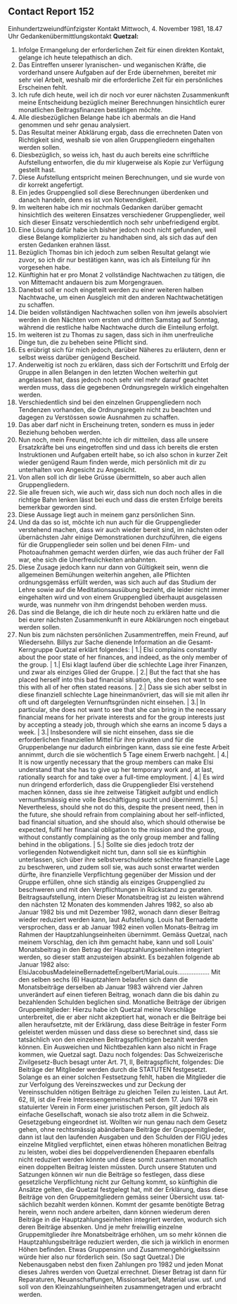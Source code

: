 ## Contact Report 152
Einhundertzweiundfünfzigster Kontakt
Mittwoch, 4. November 1981, 18.47 Uhr
Gedankenübermittlungskontakt
**Quetzal:**
1. Infolge Ermangelung der erforderlichen Zeit für einen direkten Kontakt, gelange ich heute telepathisch an dich.
2. Das Eintreffen unserer lyranischen- und weganischen Kräfte, die vorderhand unsere Aufgaben auf der Erde übernehmen, bereitet mir sehr viel Arbeit, weshalb mir die erforderliche Zeit für ein persönliches Erscheinen fehlt.
3. Ich rufe dich heute, weil ich dir noch vor eurer nächsten Zusammenkunft meine Entscheidung bezüglich meiner Berechnungen hinsichtlich eurer monatlichen Beitragsfinanzen bestätigen möchte.
4. Alle diesbezüglichen Belange habe ich abermals an die Hand genommen und sehr genau analysiert.
5. Das Resultat meiner Abklärung ergab, dass die errechneten Daten von Richtigkeit sind, weshalb sie von allen Gruppengliedern eingehalten werden sollen.
6. Diesbezüglich, so weiss ich, hast du auch bereits eine schriftliche Aufstellung entworfen, die du mir klugerweise als Kopie zur Verfügung gestellt hast.
7. Diese Aufstellung entspricht meinen Berechnungen, und sie wurde von dir korrekt angefertigt.
8. Ein jedes Gruppenglied soll diese Berechnungen überdenken und danach handeln, denn es ist von Notwendigkeit.
9. Im weiteren habe ich mir nochmals Gedanken darüber gemacht hinsichtlich des weiteren Einsatzes verschiedener Gruppenglieder, weil sich dieser Einsatz verschiedentlich noch sehr unbefriedigend ergibt.
10. Eine Lösung dafür habe ich bisher jedoch noch nicht gefunden, weil diese Belange komplizierter zu handhaben sind, als sich das auf den ersten Gedanken erahnen lässt.
11. Bezüglich Thomas bin ich jedoch zum selben Resultat gelangt wie zuvor, so ich dir nur bestätigen kann, was ich als Einteilung für ihn vorgesehen habe.
12. Künftighin hat er pro Monat 2 vollständige Nachtwachen zu tätigen, die von Mittemacht andauern bis zum Morgengrauen.
13. Danebst soll er noch eingeteilt werden zu einer weiteren halben Nachtwache, um einen Ausgleich mit den anderen Nachtwachetätigen zu schaffen.
14. Die beiden vollständigen Nachtwachen sollen von ihm jeweils absolviert werden in den Nächten vom ersten und dritten Samstag auf Sonntag, während die restliche halbe Nachtwache durch die Einteilung erfolgt.
15. Im weiteren ist zu Thomas zu sagen, dass sich in ihm unerfreuliche Dinge tun, die zu beheben seine Pflicht sind.
16. Es erübrigt sich für mich jedoch, darüber Näheres zu erläutern, denn er selbst weiss darüber genügend Bescheid.
17. Anderweitig ist noch zu erklären, dass sich der Fortschritt und Erfolg der Gruppe in allen Belangen in den letzten Wochen weiterhin gut angelassen hat, dass jedoch noch sehr viel mehr darauf geachtet werden muss, dass die gegebenen Ordnungsregeln wirklich eingehalten werden.
18. Verschiedentlich sind bei den einzelnen Gruppengliedern noch Tendenzen vorhanden, die Ordnungs­regeln nicht zu beachten und dagegen zu Verstössen sowie Ausnahmen zu schaffen.
19. Das aber darf nicht in Erscheinung treten, sondern es muss in jeder Beziehung behoben werden.
20. Nun noch, mein Freund, möchte ich dir mitteilen, dass alle unsere Ersatzkräfte bei uns eingetroffen sind und dass ich bereits die ersten Instruktionen und Aufgaben erteilt habe, so ich also schon in kurzer Zeit wieder genügend Raum finden werde, mich persönlich mit dir zu unterhalten von Angesicht zu Angesicht.
21. Von allen soll ich dir liebe Grüsse übermitteln, so aber auch allen Gruppengliedern.
22. Sie alle freuen sich, wie auch wir, dass sich nun doch noch alles in die richtige Bahn lenken lässt bei euch und dass die ersten Erfolge bereits bemerkbar geworden sind.
23. Diese Aussage liegt auch in meinem ganz persönlichen Sinn.
24. Und da das so ist, möchte ich nun auch für die Gruppenglieder verstehend machen, dass wir auch wieder bereit sind, im nächsten oder übernächsten Jahr einige Demonstrationen durchzuführen, die eigens für die Gruppenglieder sein sollen und bei denen Film- und Photoaufnahmen gemacht werden dürfen, wie das auch früher der Fall war, ehe sich die Unerfreulichkeiten anbahnten.
25. Diese Zusage jedoch kann nur dann von Gültigkeit sein, wenn die allgemeinen Bemühungen weiterhin angehen, alle Pflichten ordnungsgemäss erfüllt werden, was sich auch auf das Studium der Lehre so­wie auf die Meditationsausübung bezieht, die leider nicht immer eingehalten wird und von einem Gruppenglied überhaupt ausgelassen wurde, was nunmehr von ihm dringendst behoben werden muss.
26. Das sind die Belange, die ich dir heute noch zu erklären hatte und die bei eurer nächsten Zusammenkunft in eure Abklärungen noch eingebaut werden sollen.
27. Nun bis zum nächsten persönlichen Zusammentreffen, mein Freund, auf Wiedersehn.
Billys zur Sache dienende Information an die Gesamt-Kerngruppe
Quetzal erklärt folgendes:
| 1.| Elsi complains constantly about the poor state of her finances, and indeed, as the only member of the group.
| 1.| Elsi klagt laufend über die schlechte Lage ihrer Finanzen, und zwar als einziges Glied der Gruppe.
| 2.| But the fact that she has placed herself into this bad financial situation, she does not want to see this with all of her often stated reasons.
| 2.| Dass sie sich aber selbst in diese finanziell schlechte Lage hineinmanövriert, das will sie mit allen ihr oft und oft dargelegten Vernunftsgründen nicht einsehen.
| 3.| In particular, she does not want to see that she can bring in the necessary financial means for her private interests and for the group interests just by accepting a steady job, through which she earns an income 5 days a week.
| 3.| Insbesondere will sie nicht einsehen, dass sie die erforderlichen finanziellen Mittel für ihre privaten und für die Gruppenbelange nur dadurch einbringen kann, dass sie eine feste Arbeit annimmt, durch die sie wöchentlich 5 Tage einem Erwerb nachgeht.
| 4.| It is now urgently necessary that the group members can make Elsi understand that she has to give up her temporary work and, at last, rationally search for and take over a full-time employment.
| 4.| Es wird nun dringend erforderlich, dass die Gruppenglieder Elsi verstehend machen können, dass sie ihre zeitweise Tätigkeit aufgibt und endlich vernunftsmässig eine volle Beschäftigung sucht und übernimmt.
| 5.| Nevertheless, should she not do this, despite the present need, then in the future, she should refrain from complaining about her self-inflicted, bad financial situation, and she should also, which should otherwise be expected, fulfil her financial obligation to the mission and the group, without constantly complaining as the only group member and falling behind in the obligations.
| 5.| Sollte sie dies jedoch trotz der vorliegenden Notwendigkeit nicht tun, dann soll sie es künftighin unterlassen, sich über ihre selbstverschuldete schlechte finanzielle Lage zu beschweren, und zudem soll sie, was auch sonst erwartet werden dürfte, ihre finanzielle Verpflichtung gegenüber der Mission und der Gruppe erfüllen, ohne sich ständig als einziges Gruppenglied zu beschweren und mit den Verpflichtungen in Rückstand zu geraten.
Beitragsaufstellung, intern
Dieser Monatsbeitrag ist zu leisten während den nächsten 12 Monaten des kommenden Jahres 1982, so also ab Januar 1982 bis und mit Dezember 1982, wonach dann dieser Beitrag wieder reduziert werden kann, laut Aufstellung.
Louis hat Bernadette versprochen, dass er ab Januar 1982 einen vollen Monats-Beitrag im Rahmen der Hauptzahlungseinheiten übernimmt.
Gemäss Quetzal, nach meinem Vorschlag, den ich ihm gemacht habe, kann und soll Louis' Monatsbeitrag in den Betrag der Hauptzahlungseinheiten integriert werden, so dieser statt anzusteigen absinkt.
Es bezahlen folgende ab Januar 1982 also:
ElsiJacobusMadeleineBernadetteEngelbert/MariaLouis………………
Mit den selben sechs (6) Hauptzahlern belaufen sich dann die Monatsbeiträge derselben ab Januar 1983 während vier Jahren unverändert auf einen tieferen Beitrag, wonach dann die bis dahin zu bezahlenden Schulden beglichen sind.
Monatliche Beiträge der übrigen Gruppemitglieder:
Hierzu habe ich Quetzal meine Vorschläge unterbreitet, die er aber nicht akzeptiert hat, wonach er die Beiträge bei allen heraufsetzte, mit der Erklärung, dass diese Beiträge in fester Form geleistet werden müssen und dass diese so berechnet sind, dass sie tatsächlich von den einzelnen Beitrags­pflichtigen bezahlt werden können. Ein Ausweichen und Nichtbezahlen kann also nicht in Frage kommen, wie Quetzal sagt.
Dazu noch folgendes:
Das Schweizerische Zivilgesetz-Buch besagt unter Art. 71, II, Beitragspflicht, folgendes:
Die Beiträge der Mitglieder werden durch die STATUTEN festgesetzt. Solange es an einer solchen Festsetzung fehlt, haben die Mitglieder die zur Verfolgung des Vereinszweckes und zur Deckung der Vereinsschulden nötigen Beiträge zu gleichen Teilen zu leisten.
Laut Art. 62, III, ist die Freie Interessengemeinschaft seit dem 17. Juni 1978 ein statuierter Verein in Form einer juristischen Person, gilt jedoch als einfache Gesellschaft, wonach sie also trotz allem in die Schweiz. Gesetzgebung eingeordnet ist.
Wollten wir nun genau nach dem Gesetz gehen, ohne rechtsmässig abänderbare Beiträge der Gruppe­mitglieder, dann ist laut den laufenden Ausgaben und den Schulden der FIGU jedes einzelne Mitglied verpflichtet, einen etwas höheren monatlichen Beitrag zu leisten, wobei dies bei doppelverdienenden Ehepaaren ebenfalls nicht reduziert werden könnte und diese somit zusammen monatlich einen doppelten Beitrag leisten müssten.
Durch unsere Statuten und Satzungen können wir nun die Beiträge so festlegen, dass diese gesetzliche Verpflichtung nicht zur Geltung kommt, so künftighin die Ansätze gelten, die Quetzal festgelegt hat, mit der Erklärung, dass diese Beiträge von den Gruppemitgliedern gemäss seiner Übersicht usw. tat­sächlich bezahlt werden können.
Kommt der gesamte benötigte Betrag herein, wenn noch andere arbeiten, dann können wiederum deren Beiträge in die Hauptzahlungseinheiten integriert werden, wodurch sich deren Beiträge ab­senken. Und je mehr freiwillig einzelne Gruppemitglieder ihre Monatsbeiträge erhöhen, um so mehr können die Hauptzahlungsbeiträge reduziert werden, die sich ja wirklich in enormen Höhen befinden. Etwas Gruppensinn und Zusammengehörigkeitssinn würde hier also nur förderlich sein. (So sagt Quetzal.)
Die Nebenausgaben nebst den fixen Zahlungen pro 1982 und jeden Monat dieses Jahres werden von Quetzal errechnet. Dieser Betrag ist dann für Reparaturen, Neuanschaffungen, Missionsarbeit, Mate­rial usw. usf. und soll von den Kleinzahlungseinheiten zusammengetragen und erbracht werden.